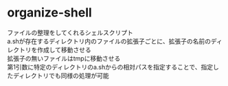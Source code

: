 # organize-shell
ファイルの整理をしてくれるシェルスクリプト  
a.shが存在するディレクトリ内のファイルの拡張子ごとに、拡張子の名前のディレクトリを作成して移動させる  
拡張子の無いファイルはtmpに移動させる  
第1引数に特定のディレクトリのa.shからの相対パスを指定することで、指定したディレクトリでも同様の処理が可能  
